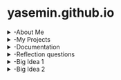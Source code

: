 # yasemin.github.io
<details>
<summary>-About Me</summary>
Hi, I'm Yasemin Derin and I'm a 10th grader in Hisar Schools. I will upload my projects, codes, documentations and ideas here this year. 

  * I am taking AP Computer Science Principles

* I like reading and math

* Gmail: yasemin.obek@hisarschool.k12.tr 
</details>

<details>
<summary>-My Projects</summary>

  *[You can see my video from here](https://drive.google.com/file/d/1CfISpXEdErXukGdaux8WMcPuQCSN4EzL/view?usp=sharing]
https://scratch.mit.edu/projects/1232391798/

https://www.figma.com/board/yGRg5OnMyrHJ7PAcD2pFjA/Analog-clock?node-id=0-1&t=hJreJNwbth6Pv1fB-1
<img width="784" height="447" alt="Screenshot 2025-09-21 at 23 51 10" src="https://github.com/user-attachments/assets/840f8d1a-869b-42d6-9114-f29633ea088c" />

https://drive.google.com/file/d/1BeLdLmb7uti2GuvbFwYbLnxzKCvLga6Q/view?usp=sharing

https://drive.google.com/file/d/1Bp52wNUulnQTn6LugeuEVZ6VQda_L_Tw/view?usp=sharing

https://drive.google.com/file/d/1U32qRvb4XcKD1ZyJpbF06eDG1SkGUiYo/view?usp=sharing

https://drive.google.com/file/d/1T-KeqEfNtT7xn75HJuDDtU1EPKxQkSdV/view?usp=sha<img width="579" height="360" alt="Screenshot 2025-10-06 at 00 02 30" src="https://github.com/user-attachments/assets/58cf16b9-c4a6-4d3e-bc46-79f189422004" />

Data Compression: https://docs.google.com/document/d/1QLFtNUki7_yCDZQ8Zv-EKBLR279OlJ4YPLcjmfwzvLo/edit?usp=sharing
https://drive.google.com/drive/folders/1mOU1mwLQAHplIshOi4BHngeB8AsP0QiA?usp=sharing

<img width="927" height="590" alt="Screenshot 2025-10-06 at 00 01 53" src="https://github.com/user-attachments/assets/d950ef3d-6d69-4822-b998-0fa4a4fd3281" />

My frog escape challenge video: https://drive.google.com/file/d/1lDGcnsO5-YwSSu06hlzXrt4zp5sgDN44/view?usp=sharing

apcsp-part1-data-practice
“This exercise is inspired by the AP CSP learning objectives (Big Idea 2), but all data and examples are original classroom material created for practice purposes.”:
https://docs.google.com/document/d/1SYXB7NRoQkhnSHEKCEKei7ybchmrwjH-jWkH5Q1WSpk/edit?usp=sharing

Candy Shop Simulation Video:
https://drive.google.com/file/d/1BwNzb7UE3lmqCs6l1X6cZfuzSefMc3s1/view?usp=sharing
Candy Shop Simulation Screenshot:

<img width="960" height="716" alt="Screenshot 2025-10-22 at 21 29 53" src="https://github.com/user-attachments/assets/206aadfb-f61d-4448-941d-7cabf923c456" />

Bit Binary Counter Console:
<img width="794" height="556" alt="Screenshot 2025-10-22 at 21 47 53" src="https://github.com/user-attachments/assets/673024f9-a148-4431-b6f4-079e5e65283b" />
Extracting information from data: https://docs.google.com/document/d/1fcESJzATuzQaV0ncaudRc0FqWIG0rbNHiQt28-d-3Fs/edit?tab=t.0#heading=h.7jrsmptdjn6i
</details>

<details>
<summary>-Documentation</summary>

  This is a documentation of problems I have faced and how I overcame them
## Problems I faced:
Github: I faced problems such as my github site not opening and not being able to upload videos.

Scratch: I faced problems with making the squares show all at the same time. 

Clock: I forgot to put @State in front of minuteSeg, so the hand didn’t update.
       The hour kept going past 24.

Tic Tac Toe: After a player won, the app still let us tap more squares and the label sometimes changed to the next player’s turn.

Face: I first set the hair color on the wrong shape and colored the face instead of the hair.
## How I fixed them:
Github: First, I analyzed what the problem was.
        Then, I tried to think of ways I can fix them and asked for help from my teacher and friend. 
        After that, I applied the solution such as trying to upload my video from google drive instead of saved folders.

Scartch: I fixed this problem by adding directions to every square that shpuld have been on the screen and placed them accordingly. 

Clock:I fixed it by adding @State.
      I fixed it by using (hour + 1) % 24 to wrap back to 0.

Tic Tac Toe: I set gameOver = true in checkWinner() and only allow taps with if !gameOver && text.wrappedValue.isEmpty { ... }; call checkWinner() before switching turns.

Face: I fixed it by keeping the Capsule as (skin) and putting (hair) ont the RoundedRectangle that makes the hairs silhouette, then I defined let hair = Color(...) so that the same colors applied every part of it. 

</details>



<details>
<summary>-Reflection questions</summary>
Clock 3:
 1.Our target audience is teenagers who prefer simple and plain clocks.

2.Our design choices support this audiencer because it consists of neutral colors such as green, white and black. And it doesn't have any design on it, making it simple and plain.

3.While collecting examples in FigJam we saw several minimal analog clocks. These inspired us to keep the face uncluttered, use strong contrast for readability, and place the numbers with simple offsets instead of fancy graphics.

4.The hardest part was making the clock hands pivot correctly. I had to offset each Capsule so its base stayed at the center before applying the rotation angle, otherwise the hands spun around the wrong point.

5.I would add a simple color chooser so users can pick their own style palette.

Clock 2:
1.A Button is a control that gives tap feedback, .onTapGesture just watches for a tap on any view.

2.Different people like or need different ways to change the clock, so it’s easier for everyone.

3.The slider because it’s quick to set the hour.

4.The clock updates only when you tap or slide, so it runs when events happen.

Clock 5:
1.I learned that ForEach can put the 12 items (numbers, dots, or sport emojis) around the circle without writing each one by hand.



2.I learned that random can pick a random hour and 15-minute segment. In the color-dots mode, the dot colors also change randomly each time you interact with the clock.


3.I learned how to make the clock react: one tap adds 15 minutes, a double tap resets it, the buttons change the hour up or down, and the slider lets me choose an hour.


4.I learned how to add three different views and switch between them with top buttons: Numbers, Dots, and Sports.

Binary:
1.I learned that computers use bits (0 and 1) and that binary uses the 8-4-2-1 place values.
2.I practiced converting numbers, like 0110₂ = 6 and 12₁₀ = 1100₂.
3.In Swift, I built a small 4-bit counter that shows decimal and binary and wraps to 0 after 15 (overflow) using (id + 1) % 16.

Ice Cream:
1.Overflow:
In my app, overflow happens when I add more than five scoops. The cone resets to empty when this happens. 

2.Abstraction:
The cone shows memory, and each scoop is like stored data. It’s a simple way to see how computers hold and lose information.

3.Binary & Compression:
I learned that binary numbers have limits. When we pass the limit, data resets or gets lost—like when the cone overflows.

Frog Escape Challenge:
In my Clock Game, I learned how to use @State, timers, and simple logic to make a game that resets when time runs out. It helped me understand overflow and practice if and else.



</details>
<details>
<summary>-Big Idea 1</summary>
Big Idea 1: Creative Development is about how computer programs are built and improved through collaboration, design, testing, and error correction. 1.1 Collaboration Teamwork and problem-solving are essential in programming. Developers often collaborate with users and other programmers through methods like pair programming, project management tools, or platforms like GitHub. This ensures diverse perspectives and helps avoid bias. 1.2 Program Function and Purpose Every program has a function: it takes inputs (like text, images, or sounds), processes them, and produces outputs (like results, visuals, or feedback). The purpose is to solve real-world problems, whether through apps, devices, or systems. 1.3 Program Design and Development Designing programs involves planning with algorithms and pseudocode, then turning those into working code. Programmers test, gather data, and refine their solutions. Documentation and comments are also important to explain how and why the program works, making it easier for others to understand and improve. 1.4 Identifying and Correcting Errors Errors happen in coding—syntax errors, logic errors, or run-time errors. Debugging involves testing, error handling, and using tools like debuggers or extra print statements. This process helps ensure programs run correctly and efficiently.
So to summarise, Creative Development is about working together, designing with purpose, coding carefully, and fixing mistakes to create programs that solve problems effectively.

https://drive.google.com/file/d/1CfISpXEdErXukGdaux8WMcPuQCSN4EzL/view?usp=sharing
</details>

<details>
<summary>-Big Idea 2</summary>
2.1 Binary Numbers:
Main idea: Computers represent all data using the binary system, which only uses 0s and 1s. Each digit’s position represents a power of 2.
Example or concept learned: For instance, the binary number 0101 equals 5 in decimal because it represents 08 + 14 + 02 + 11 = 5.

Reflection: I learned that computers can only process data in binary, which means everything from images to songs is stored using combinations of 0s and 1s. This matters because it shows how all digital information is simplified into a universal language.This is fascinating because it shows how complex systems are built on a very simple foundation.

Question: How do computers convert complex information like colors and sounds into binary so quickly and accurately?

2.2 Data Compression:
Main idea: Data compression reduces the size of digital files by removing repetition or unnecessary information so they use less storage and transmit faster.
Example or concept learned: I learned about Run-Length Encoding (RLE), which shortens repeated bits like 11110000 : (4,1)(4,0). Lossy compression (like JPEG or MP3) removes details humans don’t notice, while lossless compression keeps every bit of original data.

Reflection: I found it interesting that compression allows faster file sharing but sometimes sacrifices quality. It made me realize how important compression is for things like streaming and texting. I was surprised that lossy compression permanently deletes data, which shows the trade-off between saving space and keeping perfect quality.

Question: Is there a way to design a compression method that keeps all the data (like lossless) but is as efficient as lossy compression?

2.3 Extracting Information From Data:
Main idea: Before data can be used, computers must clean, organize, and validate it to remove errors and inconsistencies. This process is called data cleaning and helps ensure accuracy in analysis.
Example or concept learned: For example, survey results like “AP CSP,” “ap csp,” and “AP Computer Science Principles” must be cleaned to be treated as the same response.

Reflection: I realized that data cleaning is one of the most important steps in data science because raw data is often messy or biased. This matters in real life when analyzing surveys, polls, or research results. Without cleaning, we could draw wrong conclusions or make poor decisions based on faulty information.

Question: Can machine learning algorithms fully clean and organize data automatically, or will humans always be needed for context and judgment?

2.4 Transforming Data
Main idea: Transforming data means modifying, combining, or visualizing data to make it more useful and understandable. This often involves programs like Google Sheets or Excel, or even programming tools that help analyze trends.
Example or concept learned: For instance, spreadsheet functions can calculate averages, and graphs or charts can visualize trends in large datasets for better decision making.

Reflection: I learned that transforming and visualizing data helps people quickly identify patterns and make data-driven decisions. This is how companies, scientists, and governments use data in the real world. It’s interesting that behind every simple graph or chart, there’s a huge process of organizing and transforming information.

Question: How do big tech companies handle transforming massive data sets, like millions of users’ search histories, in real time?

My Video:
https://drive.google.com/file/d/11Jcfd-ekgKxisfiRhTucz6YQ5uREFhAj/view?usp=sharing





